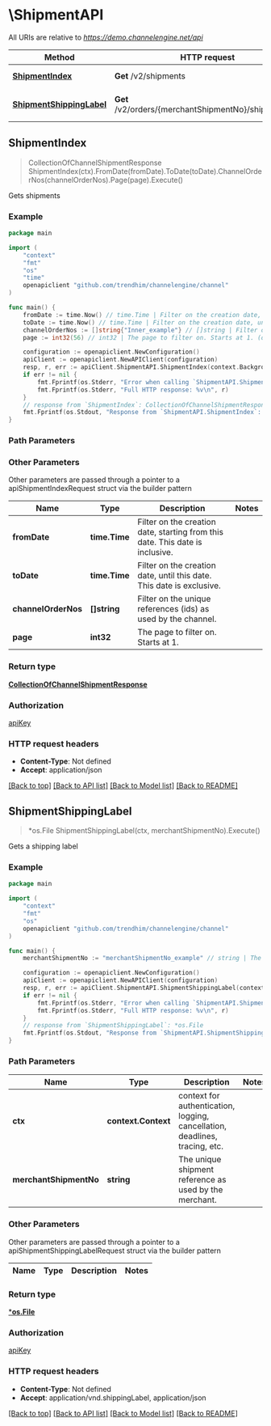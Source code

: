 # \ShipmentAPI

All URIs are relative to *https://demo.channelengine.net/api*

Method | HTTP request | Description
------------- | ------------- | -------------
[**ShipmentIndex**](ShipmentAPI.md#ShipmentIndex) | **Get** /v2/shipments | Gets shipments
[**ShipmentShippingLabel**](ShipmentAPI.md#ShipmentShippingLabel) | **Get** /v2/orders/{merchantShipmentNo}/shippinglabel | Gets a shipping label



## ShipmentIndex

> CollectionOfChannelShipmentResponse ShipmentIndex(ctx).FromDate(fromDate).ToDate(toDate).ChannelOrderNos(channelOrderNos).Page(page).Execute()

Gets shipments



### Example

```go
package main

import (
	"context"
	"fmt"
	"os"
    "time"
	openapiclient "github.com/trendhim/channelengine/channel"
)

func main() {
	fromDate := time.Now() // time.Time | Filter on the creation date, starting from this date. This date is inclusive. (optional)
	toDate := time.Now() // time.Time | Filter on the creation date, until this date. This date is exclusive. (optional)
	channelOrderNos := []string{"Inner_example"} // []string | Filter on the unique references (ids) as used by the channel. (optional)
	page := int32(56) // int32 | The page to filter on. Starts at 1. (optional)

	configuration := openapiclient.NewConfiguration()
	apiClient := openapiclient.NewAPIClient(configuration)
	resp, r, err := apiClient.ShipmentAPI.ShipmentIndex(context.Background()).FromDate(fromDate).ToDate(toDate).ChannelOrderNos(channelOrderNos).Page(page).Execute()
	if err != nil {
		fmt.Fprintf(os.Stderr, "Error when calling `ShipmentAPI.ShipmentIndex``: %v\n", err)
		fmt.Fprintf(os.Stderr, "Full HTTP response: %v\n", r)
	}
	// response from `ShipmentIndex`: CollectionOfChannelShipmentResponse
	fmt.Fprintf(os.Stdout, "Response from `ShipmentAPI.ShipmentIndex`: %v\n", resp)
}
```

### Path Parameters



### Other Parameters

Other parameters are passed through a pointer to a apiShipmentIndexRequest struct via the builder pattern


Name | Type | Description  | Notes
------------- | ------------- | ------------- | -------------
 **fromDate** | **time.Time** | Filter on the creation date, starting from this date. This date is inclusive. | 
 **toDate** | **time.Time** | Filter on the creation date, until this date. This date is exclusive. | 
 **channelOrderNos** | **[]string** | Filter on the unique references (ids) as used by the channel. | 
 **page** | **int32** | The page to filter on. Starts at 1. | 

### Return type

[**CollectionOfChannelShipmentResponse**](CollectionOfChannelShipmentResponse.md)

### Authorization

[apiKey](../README.md#apiKey)

### HTTP request headers

- **Content-Type**: Not defined
- **Accept**: application/json

[[Back to top]](#) [[Back to API list]](../README.md#documentation-for-api-endpoints)
[[Back to Model list]](../README.md#documentation-for-models)
[[Back to README]](../README.md)


## ShipmentShippingLabel

> *os.File ShipmentShippingLabel(ctx, merchantShipmentNo).Execute()

Gets a shipping label



### Example

```go
package main

import (
	"context"
	"fmt"
	"os"
	openapiclient "github.com/trendhim/channelengine/channel"
)

func main() {
	merchantShipmentNo := "merchantShipmentNo_example" // string | The unique shipment reference as used by the merchant.

	configuration := openapiclient.NewConfiguration()
	apiClient := openapiclient.NewAPIClient(configuration)
	resp, r, err := apiClient.ShipmentAPI.ShipmentShippingLabel(context.Background(), merchantShipmentNo).Execute()
	if err != nil {
		fmt.Fprintf(os.Stderr, "Error when calling `ShipmentAPI.ShipmentShippingLabel``: %v\n", err)
		fmt.Fprintf(os.Stderr, "Full HTTP response: %v\n", r)
	}
	// response from `ShipmentShippingLabel`: *os.File
	fmt.Fprintf(os.Stdout, "Response from `ShipmentAPI.ShipmentShippingLabel`: %v\n", resp)
}
```

### Path Parameters


Name | Type | Description  | Notes
------------- | ------------- | ------------- | -------------
**ctx** | **context.Context** | context for authentication, logging, cancellation, deadlines, tracing, etc.
**merchantShipmentNo** | **string** | The unique shipment reference as used by the merchant. | 

### Other Parameters

Other parameters are passed through a pointer to a apiShipmentShippingLabelRequest struct via the builder pattern


Name | Type | Description  | Notes
------------- | ------------- | ------------- | -------------


### Return type

[***os.File**](*os.File.md)

### Authorization

[apiKey](../README.md#apiKey)

### HTTP request headers

- **Content-Type**: Not defined
- **Accept**: application/vnd.shippingLabel, application/json

[[Back to top]](#) [[Back to API list]](../README.md#documentation-for-api-endpoints)
[[Back to Model list]](../README.md#documentation-for-models)
[[Back to README]](../README.md)

